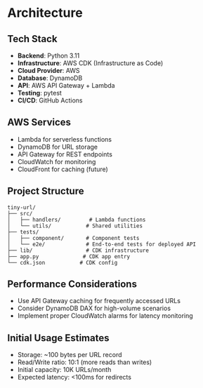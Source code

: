 # Architecture

## Tech Stack
- **Backend**: Python 3.11
- **Infrastructure**: AWS CDK (Infrastructure as Code)
- **Cloud Provider**: AWS
- **Database**: DynamoDB
- **API**: AWS API Gateway + Lambda
- **Testing**: pytest
- **CI/CD**: GitHub Actions

## AWS Services
- Lambda for serverless functions
- DynamoDB for URL storage
- API Gateway for REST endpoints
- CloudWatch for monitoring
- CloudFront for caching (future)

## Project Structure
```
tiny-url/
├── src/
│   ├── handlers/         # Lambda functions
│   └── utils/           # Shared utilities
├── tests/
│   ├── component/       # Component tests
│   └── e2e/             # End-to-end tests for deployed API
├── lib/                 # CDK infrastructure
├── app.py              # CDK app entry
└── cdk.json           # CDK config
```

## Performance Considerations
- Use API Gateway caching for frequently accessed URLs
- Consider DynamoDB DAX for high-volume scenarios
- Implement proper CloudWatch alarms for latency monitoring

## Initial Usage Estimates
- Storage: ~100 bytes per URL record
- Read/Write ratio: 10:1 (more reads than writes)
- Initial capacity: 10K URLs/month
- Expected latency: <100ms for redirects
